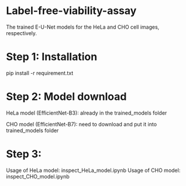 # Label-free-viability-assay

The trained E-U-Net models for the HeLa and CHO cell images, respectively.

# Step 1: Installation

pip install -r requirement.txt

# Step 2: Model download
HeLa model (EfficientNet-B3): already in the trained_models folder

CHO model (EfficientNet-B7): need to download and put it into trained_models folder

# Step 3: 
Usage of HeLa model: inspect_HeLa_model.ipynb
Usage of CHO model: inspect_CHO_model.ipynb
